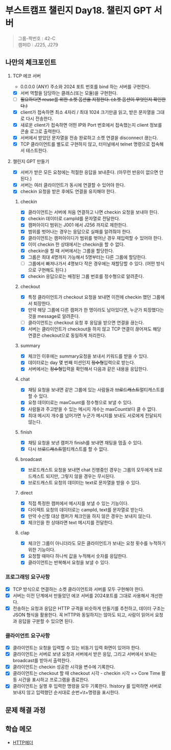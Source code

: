 # 부스트캠프 챌린지 Day18. 챌린지 GPT 서버

> 그룹-짝번호 : 42-C  
> 캠퍼ID : J225, J279

## 나만의 체크포인트

1.  TCP 에코 서버

    -   0.0.0.0 (ANY) 주소와 2024 포트 번호를 bind 하는 서버를 구현한다.
    -   [x] 서버 역할을 담당하는 클래스(또는 모듈)을 구현한다.
    -   [ ] ~~필요하다면 reuse를 위한 소켓 옵션을 지정한다. (소켓 옵션이 무엇인지 확인한다.)~~
    -   [x] client가 접속하면 최소 4자리 / 최대 1024 크기만큼 읽고, 받은 문자열을 그대로 다시 전송한다.
    -   [x] 새로운 client가 접속하면 어떤 IP와 Port 번호에서 접속했는지 client 정보를 콘솔 로그로 출력한다.
    -   [x] 서버에서 받았던 문자열을 전송 완료하고 소켓 연결을 disconnect 끊는다.
    -   [x] TCP 클라이언트를 별도로 구현하지 않고, 터미널에서 telnet 명령으로 접속해서 테스트한다.

2.  챌린지 GPT 만들기

    -   [x] 서버가 받은 모든 요청에는 적절한 응답을 보내준다. (아무런 반응이 없으면 안된다.)
    -   [x] 서버는 여러 클라이언트가 동시에 연결할 수 있어야 한다.
    -   [x] checkin 요청을 받은 후에도 연결을 유지해야 한다.

    1. checkin

        - [x] 클라이언트는 서버에 처음 연결하고 나면 checkin 요청을 보내야 한다.
        - [x] checkin 데이터로 campId를 문자열로 전달한다.
        - [x] 캠퍼아이디 범위는 J001 에서 J256 까지로 제한한다.
        - [x] 범위를 벗어나는 경우는 응답으로 실패를 알려줘야 한다.
        - [x] 클라이언트는 캠퍼아이디가 범위를 벗어난 경우 재입력할 수 있어야 한다.
        - [x] 이미 checkin 한 상태에서는 checkin을 할 수 없다.
        - [x] checkin을 할 때 서버에서는 그룹을 할당한다.
        - [x] 그룹은 최대 4명까지 가능해서 5명부터는 다른 그룹에 할당한다.
        - [ ] 그룹에서 빠져나가서 4명보다 작은 경우에는 재할당할 수 있다. (어떤 방식으로 구현해도 된다.)
        - [x] checkin 응답으로는 배정된 그룹 번호를 정수형으로 알려준다.

    2. checkout

        - [x] 특정 클라이언트가 checkout 요청을 보내면 이전에 checkin 했던 그룹에서 퇴장한다.
        - [x] 만약 해당 그룹에 다른 캠퍼가 한 명이라도 남아있다면, 누군가 퇴장했다는 것을 message로 알려준다.
        - [ ] 클라이언트는 checkout 요청 후 응답을 받으면 연결을 끊는다.
        - [x] 서버는 클라이언트가 checkout을 하지 않고 TCP 연결이 끊어져도 해당 연결은 checkout으로 동일하게 처리한다.

    3. summary

        - [x] 체크인 이후에는 summary요청을 보내서 키워드를 받을 수 있다.
        - [x] 데이터로는 day 몇 번째 미션인지 ~~정수형~~입력으로 받는다.
        - [x] 서버에서는 ~~정수형~~입력을 확인해서 다음과 같은 내용을 응답한다.

    4. chat

        - [x] 채팅 요청을 보내면 같은 그룹에 있는 사람들과 ~~브로드캐스트~~멀티캐스트를 할 수 있다.
        - [x] 요청 데이터로는 maxCount를 정수형으로 보낼 수 있다.
        - [x] 사람들과 주고받을 수 있는 메시지 개수는 maxCount보다 클 수 없다.
        - [x] 최대 메시지 개수를 넘어가면 누군가 메시지를 보내도 서로에게 전달되지 않는다.

    5. finish

        - [x] 채팅 요청을 보낸 캠퍼가 finish를 보내면 채팅을 멈출 수 있다.
        - [x] 다시 ~~브로드캐스트~~멀티캐스트를 할 수 없다.

    6. broadcast

        - [x] 브로드캐스트 요청을 보내면 chat 진행중인 경우는 그룹의 모두에게 브로드캐스트 되지만, 그렇지 않을 경우는 무시된다.
        - [x] 브로드캐스트 요청의 데이터는 text로 문자열을 받을 수 있다.

    7. direct

        - [x] 직접 특정한 캠퍼에서 메시지를 보낼 수 있는 기능이다.
        - [x] 다이렉트 요청의 데이터로는 campId, text를 문자열로 받는다.
        - [x] 만약 수신할 대상 캠퍼가 체크인을 하지 않은 경우는 보내지 않는다.
        - [x] 체크인을 한 상태라면 text 메시지를 전달한다.

    8. clap

        - [x] 체크인 그룹이 아니더라도 모든 클라이언트가 보내는 요청 횟수를 누적하기 위한 기능이다.
        - [x] 요청할 때마다 하나씩 값을 누적해서 숫자를 응답한다.
        - [x] 클라이언트는 반복해서 요청을 보낼 수 있다.

### 프로그래밍 요구사항

-   [x] TCP 방식으로 연결하는 소켓 클라이언트와 서버를 모두 구현해야 한다.
-   [x] 서버는 이전 단계에서 만들었던 에코 서버를 2024포트를 그대로 사용해서 개선한다.
-   [x] 전송하는 요청과 응답은 HTTP 규격을 비슷하게 만들기를 추천하고, 데이터 구조는 JSON 형식을 활용한다.
        꼭 HTTP와 동일하지는 않아도 되고, 사람이 읽어서 요청과 응답을 구분할 수 있으면 된다.

### 클라이언트 요구사항

-   [x] 클라이언트는 요청을 입력할 수 있는 비동기 입력 화면이 있어야 한다.
-   [x] 클라이언트는 서버로 보낸 요청과 서버에서 받은 응답, 그리고 서버에서 보내는 broadcast를 받아서 출력한다.
-   [x] 클라이언트는 checkin 성공한 시각을 변수에 기록한다.
-   [x] 클라이언트는 checkout 할 때 checkout 시각 - checkin 시각 => Core Time 활동 시간을 표시하고 프로그램을 종료한다.
-   [x] 클라이언트는 실행 후 입력한 명령을 모두 기록한다. !history 를 입력하면 서버로 보내지 않고 입력했던 순서대로 순번+\t+명령을 표시한다.

## 문제 해결 과정

## 학습 메모

-   [HTTP헤더](https://developer.mozilla.org/ko/docs/Web/HTTP/Headers)
